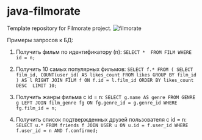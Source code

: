 # java-filmorate
Template repository for Filmorate project.
![filmorate](https://github.com/RinaEgo/java-filmorate/assets/119045429/fec8de35-f829-437b-9527-de5ac139501f)

Примеры запросов к БД:
1. Получить фильм по идентификатору (n): 
      `SELECT * 
      FROM FILM
      WHERE id = n;`

2. Получить 10 самых популярных фильмов:
     `SELECT f.*
      FROM (
          SELECT film_id,
                 COUNT(user_id) AS likes_count
          FROM likes
          GROUP BY film_id
          ) AS l
      RIGHT JOIN FILM f ON f.id = l.film_id
      ORDER BY likes_count DESC 
      LIMIT 10;`
     
3. Получить жанры фильма с id = n:
     `SELECT g.name AS genre
      FROM GENRE g
      LEFT JOIN film_genre fg ON fg.genre_id = g.genre_id
      WHERE fg.film_id = n;`
      
 4. Получить список подтвержденных друзей пользователя с id = n:
      `SELECT u.*
      FROM friends f
      JOIN USER u ON u.id = f.user_id
      WHERE f.user_id = n
            AND f.confirmed;`
